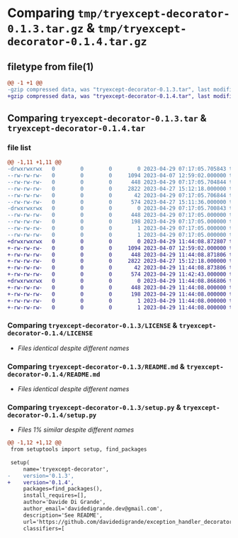 # Comparing `tmp/tryexcept-decorator-0.1.3.tar.gz` & `tmp/tryexcept-decorator-0.1.4.tar.gz`

## filetype from file(1)

```diff
@@ -1 +1 @@
-gzip compressed data, was "tryexcept-decorator-0.1.3.tar", last modified: Sat Apr 29 07:17:05 2023, max compression
+gzip compressed data, was "tryexcept-decorator-0.1.4.tar", last modified: Sat Apr 29 11:44:08 2023, max compression
```

## Comparing `tryexcept-decorator-0.1.3.tar` & `tryexcept-decorator-0.1.4.tar`

### file list

```diff
@@ -1,11 +1,11 @@
-drwxrwxrwx   0        0        0        0 2023-04-29 07:17:05.705843 tryexcept-decorator-0.1.3/
--rw-rw-rw-   0        0        0     1094 2023-04-07 12:59:02.000000 tryexcept-decorator-0.1.3/LICENSE
--rw-rw-rw-   0        0        0      448 2023-04-29 07:17:05.704844 tryexcept-decorator-0.1.3/PKG-INFO
--rw-rw-rw-   0        0        0     2822 2023-04-27 15:12:18.000000 tryexcept-decorator-0.1.3/README.md
--rw-rw-rw-   0        0        0       42 2023-04-29 07:17:05.706844 tryexcept-decorator-0.1.3/setup.cfg
--rw-rw-rw-   0        0        0      574 2023-04-27 15:11:36.000000 tryexcept-decorator-0.1.3/setup.py
-drwxrwxrwx   0        0        0        0 2023-04-29 07:17:05.700843 tryexcept-decorator-0.1.3/tryexcept_decorator.egg-info/
--rw-rw-rw-   0        0        0      448 2023-04-29 07:17:05.000000 tryexcept-decorator-0.1.3/tryexcept_decorator.egg-info/PKG-INFO
--rw-rw-rw-   0        0        0      198 2023-04-29 07:17:05.000000 tryexcept-decorator-0.1.3/tryexcept_decorator.egg-info/SOURCES.txt
--rw-rw-rw-   0        0        0        1 2023-04-29 07:17:05.000000 tryexcept-decorator-0.1.3/tryexcept_decorator.egg-info/dependency_links.txt
--rw-rw-rw-   0        0        0        1 2023-04-29 07:17:05.000000 tryexcept-decorator-0.1.3/tryexcept_decorator.egg-info/top_level.txt
+drwxrwxrwx   0        0        0        0 2023-04-29 11:44:08.872807 tryexcept-decorator-0.1.4/
+-rw-rw-rw-   0        0        0     1094 2023-04-07 12:59:02.000000 tryexcept-decorator-0.1.4/LICENSE
+-rw-rw-rw-   0        0        0      448 2023-04-29 11:44:08.871806 tryexcept-decorator-0.1.4/PKG-INFO
+-rw-rw-rw-   0        0        0     2822 2023-04-27 15:12:18.000000 tryexcept-decorator-0.1.4/README.md
+-rw-rw-rw-   0        0        0       42 2023-04-29 11:44:08.873806 tryexcept-decorator-0.1.4/setup.cfg
+-rw-rw-rw-   0        0        0      574 2023-04-29 11:42:43.000000 tryexcept-decorator-0.1.4/setup.py
+drwxrwxrwx   0        0        0        0 2023-04-29 11:44:08.866806 tryexcept-decorator-0.1.4/tryexcept_decorator.egg-info/
+-rw-rw-rw-   0        0        0      448 2023-04-29 11:44:08.000000 tryexcept-decorator-0.1.4/tryexcept_decorator.egg-info/PKG-INFO
+-rw-rw-rw-   0        0        0      198 2023-04-29 11:44:08.000000 tryexcept-decorator-0.1.4/tryexcept_decorator.egg-info/SOURCES.txt
+-rw-rw-rw-   0        0        0        1 2023-04-29 11:44:08.000000 tryexcept-decorator-0.1.4/tryexcept_decorator.egg-info/dependency_links.txt
+-rw-rw-rw-   0        0        0        1 2023-04-29 11:44:08.000000 tryexcept-decorator-0.1.4/tryexcept_decorator.egg-info/top_level.txt
```

### Comparing `tryexcept-decorator-0.1.3/LICENSE` & `tryexcept-decorator-0.1.4/LICENSE`

 * *Files identical despite different names*

### Comparing `tryexcept-decorator-0.1.3/README.md` & `tryexcept-decorator-0.1.4/README.md`

 * *Files identical despite different names*

### Comparing `tryexcept-decorator-0.1.3/setup.py` & `tryexcept-decorator-0.1.4/setup.py`

 * *Files 1% similar despite different names*

```diff
@@ -1,12 +1,12 @@
 from setuptools import setup, find_packages
 
 setup(
     name='tryexcept-decorator',
-    version='0.1.3',
+    version='0.1.4',
     packages=find_packages(),
     install_requires=[],
     author='Davide Di Grande',
     author_email='davidedigrande.dev@gmail.com',
     description='See README',
     url='https://github.com/davidedigrande/exception_handler_decorator',
     classifiers=[
```


